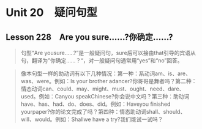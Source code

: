 ﻿ # Unit 20　疑问句型
 ## Lesson 228　Are you sure……?你确定……?
 
> 句型“Are yousure……?”是一般疑问句，sure后可以接由that引导的宾语从句，翻译为”你确定……？“，对一般疑问句通常用“yes”和“no”回答。

> 像本句型一样的助动词有以下几种情况：第一种：系动词am、is、are、was、were。例如：Is your brother adancer?你哥哥是舞者吗？第二种：情态动词can、could、may、might、must、ought、need、dare、used。例如：Canyou speakChinese?你会说中文吗？第三种：助动词have、has、had、do、does、did。例如：Haveyou finished yourpaper?你的论文完成了吗？第四种：情态助动词shall、should、will、would。例如：Shallwe have a try?我们能试一试吗？


 